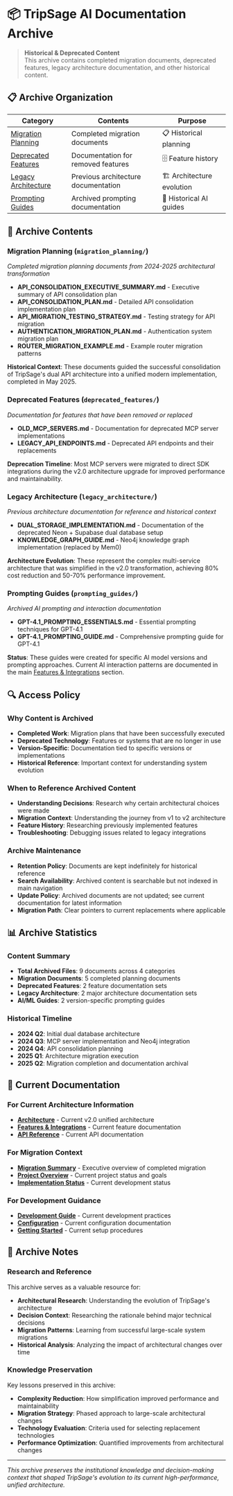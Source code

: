 # 📦 TripSage AI Documentation Archive

> **Historical & Deprecated Content**  
> This archive contains completed migration documents, deprecated features, legacy architecture documentation, and other historical content.

## 📋 Archive Organization

| Category | Contents | Purpose |
|----------|----------|---------|
| [Migration Planning](migration_planning/) | Completed migration documents | 📋 Historical planning |
| [Deprecated Features](deprecated_features/) | Documentation for removed features | 🗄️ Feature history |
| [Legacy Architecture](legacy_architecture/) | Previous architecture documentation | 🏗️ Architecture evolution |
| [Prompting Guides](prompting_guides/) | Archived prompting documentation | 🤖 Historical AI guides |

## 📁 Archive Contents

### **Migration Planning** (`migration_planning/`)
*Completed migration planning documents from 2024-2025 architectural transformation*

- **API_CONSOLIDATION_EXECUTIVE_SUMMARY.md** - Executive summary of API consolidation plan
- **API_CONSOLIDATION_PLAN.md** - Detailed API consolidation implementation plan
- **API_MIGRATION_TESTING_STRATEGY.md** - Testing strategy for API migration
- **AUTHENTICATION_MIGRATION_PLAN.md** - Authentication system migration plan
- **ROUTER_MIGRATION_EXAMPLE.md** - Example router migration patterns

**Historical Context**: These documents guided the successful consolidation of TripSage's dual API architecture into a unified modern implementation, completed in May 2025.

### **Deprecated Features** (`deprecated_features/`)
*Documentation for features that have been removed or replaced*

- **OLD_MCP_SERVERS.md** - Documentation for deprecated MCP server implementations
- **LEGACY_API_ENDPOINTS.md** - Deprecated API endpoints and their replacements

**Deprecation Timeline**: Most MCP servers were migrated to direct SDK integrations during the v2.0 architecture upgrade for improved performance and maintainability.

### **Legacy Architecture** (`legacy_architecture/`)
*Previous architecture documentation for reference and historical context*

- **DUAL_STORAGE_IMPLEMENTATION.md** - Documentation of the deprecated Neon + Supabase dual database setup
- **KNOWLEDGE_GRAPH_GUIDE.md** - Neo4j knowledge graph implementation (replaced by Mem0)

**Architecture Evolution**: These represent the complex multi-service architecture that was simplified in the v2.0 transformation, achieving 80% cost reduction and 50-70% performance improvement.

### **Prompting Guides** (`prompting_guides/`)
*Archived AI prompting and interaction documentation*

- **GPT-4.1_PROMPTING_ESSENTIALS.md** - Essential prompting techniques for GPT-4.1
- **GPT-4.1_PROMPTING_GUIDE.md** - Comprehensive prompting guide for GPT-4.1

**Status**: These guides were created for specific AI model versions and prompting approaches. Current AI interaction patterns are documented in the main [Features & Integrations](../05_FEATURES_AND_INTEGRATIONS/) section.

## 🔍 Access Policy

### **Why Content is Archived**
- **Completed Work**: Migration plans that have been successfully executed
- **Deprecated Technology**: Features or systems that are no longer in use
- **Version-Specific**: Documentation tied to specific versions or implementations
- **Historical Reference**: Important context for understanding system evolution

### **When to Reference Archived Content**
- **Understanding Decisions**: Research why certain architectural choices were made
- **Migration Context**: Understanding the journey from v1 to v2 architecture
- **Feature History**: Researching previously implemented features
- **Troubleshooting**: Debugging issues related to legacy integrations

### **Archive Maintenance**
- **Retention Policy**: Documents are kept indefinitely for historical reference
- **Search Availability**: Archived content is searchable but not indexed in main navigation
- **Update Policy**: Archived documents are not updated; see current documentation for latest information
- **Migration Path**: Clear pointers to current replacements where applicable

## 📊 Archive Statistics

### **Content Summary**
- **Total Archived Files**: 9 documents across 4 categories
- **Migration Documents**: 5 completed planning documents
- **Deprecated Features**: 2 feature documentation sets
- **Legacy Architecture**: 2 major architecture documentation sets
- **AI/ML Guides**: 2 version-specific prompting guides

### **Historical Timeline**
- **2024 Q2**: Initial dual database architecture
- **2024 Q3**: MCP server implementation and Neo4j integration
- **2024 Q4**: API consolidation planning
- **2025 Q1**: Architecture migration execution
- **2025 Q2**: Migration completion and documentation archival

## 🔗 Current Documentation

### **For Current Architecture Information**
- **[Architecture](../03_ARCHITECTURE/README.md)** - Current v2.0 unified architecture
- **[Features & Integrations](../05_FEATURES_AND_INTEGRATIONS/README.md)** - Current feature documentation
- **[API Reference](../06_API_REFERENCE/README.md)** - Current API documentation

### **For Migration Context**
- **[Migration Summary](../MIGRATION_SUMMARY.md)** - Executive overview of completed migration
- **[Project Overview](../02_PROJECT_OVERVIEW/README.md)** - Current project status and goals
- **[Implementation Status](../02_PROJECT_OVERVIEW/IMPLEMENTATION_STATUS.md)** - Current development status

### **For Development Guidance**
- **[Development Guide](../04_DEVELOPMENT_GUIDE/README.md)** - Current development practices
- **[Configuration](../07_CONFIGURATION/README.md)** - Current configuration documentation
- **[Getting Started](../01_GETTING_STARTED/README.md)** - Current setup procedures

## 📝 Archive Notes

### **Research and Reference**
This archive serves as a valuable resource for:
- **Architectural Research**: Understanding the evolution of TripSage's architecture
- **Decision Context**: Researching the rationale behind major technical decisions
- **Migration Patterns**: Learning from successful large-scale system migrations
- **Historical Analysis**: Analyzing the impact of architectural changes over time

### **Knowledge Preservation**
Key lessons preserved in this archive:
- **Complexity Reduction**: How simplification improved performance and maintainability
- **Migration Strategy**: Phased approach to large-scale architectural changes
- **Technology Evaluation**: Criteria used for selecting replacement technologies
- **Performance Optimization**: Quantified improvements from architectural changes

---

*This archive preserves the institutional knowledge and decision-making context that shaped TripSage's evolution to its current high-performance, unified architecture.*